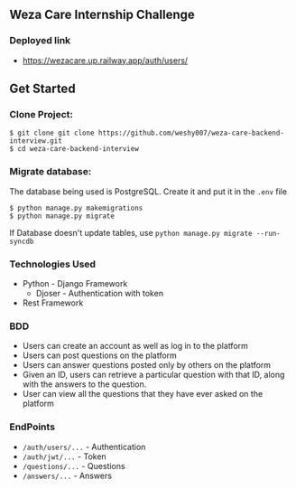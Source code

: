 ## Weza Care Internship Challenge
### Deployed link
- https://wezacare.up.railway.app/auth/users/

## Get Started
### Clone Project:

    $ git clone git clone https://github.com/weshy007/weza-care-backend-interview.git 
    $ cd weza-care-backend-interview

### Migrate database:
The database being used is PostgreSQL. Create it and put it in the `.env` file

    $ python manage.py makemigrations
    $ python manage.py migrate

If Database doesn't update tables, use `python manage.py migrate --run-syncdb`

### Technologies Used
- Python - Django Framework
    - Djoser - Authentication with token
- Rest Framework

### BDD
- Users can create an account as well as log in to the platform
- Users can post questions on the platform
- Users can answer questions posted only by others on the platform
- Given an ID, users can retrieve a particular question with that ID, along with the answers to
the question.
- User can view all the questions that they have ever asked on the platform

### EndPoints
- `/auth/users/...` - Authentication
- `/auth/jwt/...` - Token
- `/questions/...` - Questions
- `/answers/...` - Answers 